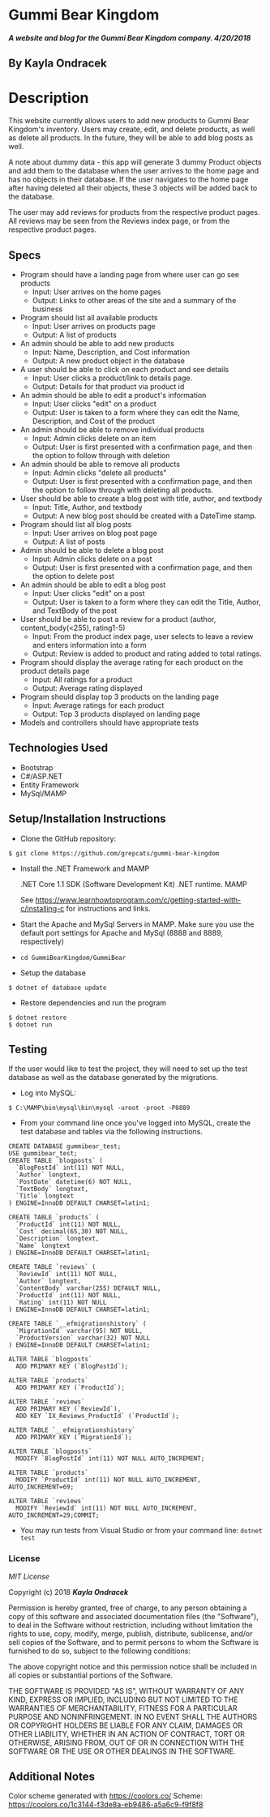 ﻿# Gummi Bear Kingdom

##### A website and blog for the Gummi Bear Kingdom company. 4/20/2018

## By Kayla Ondracek

# Description
This website currently allows users to add new products to Gummi Bear Kingdom's inventory. Users may create, edit, and delete products, as well as delete all products. In the future, they will be able to add blog posts as well.

A note about dummy data - this app will generate 3 dummy Product objects and add them to the database when the user arrives to the home page and has no objects in their database. If the user navigates to the home page after having deleted all their objects, these 3 objects will be added back to the database.

The user may add reviews for products from the respective product pages. All reviews may be seen from the Reviews index page, or from the respective product pages.

## Specs
* Program should have a landing page from where user can go see products
	* Input: User arrives on the home pages
	* Output: Links to other areas of the site and a summary of the business
* Program should list all available products
	* Input: User arrives on products page
	* Output: A list of products
* An admin should be able to add new products
	* Input: Name, Description, and Cost information
	* Output: A new product object in the database
* A user should be able to click on each product and see details
	* Input: User clicks a product/link to details page.
	* Output: Details for that product via product id
* An admin should be able to edit a product's information
	* Input: User clicks "edit" on a product
	* Output: User is taken to a form where they can edit the Name, Description, and Cost of the product
* An admin should be able to remove individual products
	* Input: Admin clicks delete on an item
	* Output: User is first presented with a confirmation page, and then the option to follow through with deletion
* An admin should be able to remove all products
	* Input: Admin clicks "delete all products"
	* Output: User is first presented with a confirmation page, and then the option to follow through with deleting all products.
* User should be able to create a blog post with title, author, and textbody
	* Input: Title, Author, and textbody
	* Output: A new blog post should be created with a DateTime stamp.
* Program should list all blog posts
	* Input: User arrives on blog post page
	* Output: A list of posts
* Admin should be able to delete a blog post
	* Input: Admin clicks delete on a post
	* Output: User is first presented with a confirmation page, and then the option to delete post
* An admin should be able to edit a blog post
	* Input: User clicks "edit" on a post
	* Output: User is taken to a form where they can edit the Title, Author, and TextBody of the post
* User should be able to post a review for a product (author, content_body(<255), rating1-5)
	* Input: From the product index page, user selects to leave a review and enters information into a form
	* Output: Review is added to product and rating added to total ratings.
* Program should display the average rating for each product on the product details page
	* Input: All ratings for a product
	* Output: Average rating displayed
* Program should display top 3 products on the landing page
	* Input: Average ratings for each product
	* Output: Top 3 products displayed on landing page
* Models and controllers should have appropriate tests

## Technologies Used
* Bootstrap
* C#/ASP.NET
* Entity Framework
* MySql/MAMP

## Setup/Installation Instructions
  * Clone the GitHub repository:
  ```
  $ git clone https://github.com/grepcats/gummi-bear-kingdom
  ```

  * Install the .NET Framework and MAMP

    .NET Core 1.1 SDK (Software Development Kit)
    .NET runtime.
    MAMP

    See https://www.learnhowtoprogram.com/c/getting-started-with-c/installing-c for instructions and links.

* Start the Apache and MySql Servers in MAMP. Make sure you use the default port settings for Apache and MySql (8888 and 8889, respectively)

* `cd GummiBearKingdom/GummiBear`

*  Setup the database

  ```
  $ dotnet ef database update
  ```
*  Restore dependencies and run the program
  ```
  $ dotnet restore
  $ dotnet run
  ```

## Testing
If the user would like to test the project, they will need to set up the test database as well as the database generated by the migrations.
* Log into MySQL:
```
$ C:\MAMP\bin\mysql\bin\mysql -uroot -proot -P8889
```
* From your command line once you've logged into MySQL, create the test database and tables via the following instructions.

```
CREATE DATABASE gummibear_test;
USE gummibear_test;
CREATE TABLE `blogposts` (
  `BlogPostId` int(11) NOT NULL,
  `Author` longtext,
  `PostDate` datetime(6) NOT NULL,
  `TextBody` longtext,
  `Title` longtext
) ENGINE=InnoDB DEFAULT CHARSET=latin1;

CREATE TABLE `products` (
  `ProductId` int(11) NOT NULL,
  `Cost` decimal(65,30) NOT NULL,
  `Description` longtext,
  `Name` longtext
) ENGINE=InnoDB DEFAULT CHARSET=latin1;

CREATE TABLE `reviews` (
  `ReviewId` int(11) NOT NULL,
  `Author` longtext,
  `ContentBody` varchar(255) DEFAULT NULL,
  `ProductId` int(11) NOT NULL,
  `Rating` int(11) NOT NULL
) ENGINE=InnoDB DEFAULT CHARSET=latin1;

CREATE TABLE `__efmigrationshistory` (
  `MigrationId` varchar(95) NOT NULL,
  `ProductVersion` varchar(32) NOT NULL
) ENGINE=InnoDB DEFAULT CHARSET=latin1;

ALTER TABLE `blogposts`
  ADD PRIMARY KEY (`BlogPostId`);

ALTER TABLE `products`
  ADD PRIMARY KEY (`ProductId`);

ALTER TABLE `reviews`
  ADD PRIMARY KEY (`ReviewId`),
  ADD KEY `IX_Reviews_ProductId` (`ProductId`);

ALTER TABLE `__efmigrationshistory`
  ADD PRIMARY KEY (`MigrationId`);

ALTER TABLE `blogposts`
  MODIFY `BlogPostId` int(11) NOT NULL AUTO_INCREMENT;

ALTER TABLE `products`
  MODIFY `ProductId` int(11) NOT NULL AUTO_INCREMENT, AUTO_INCREMENT=69;

ALTER TABLE `reviews`
  MODIFY `ReviewId` int(11) NOT NULL AUTO_INCREMENT, AUTO_INCREMENT=29;COMMIT;
```

* You may run tests from Visual Studio or from your command line:
`dotnet test`

### License

*MIT License*

Copyright (c) 2018 **_Kayla Ondracek_**

Permission is hereby granted, free of charge, to any person obtaining a copy
of this software and associated documentation files (the "Software"), to deal
in the Software without restriction, including without limitation the rights
to use, copy, modify, merge, publish, distribute, sublicense, and/or sell
copies of the Software, and to permit persons to whom the Software is
furnished to do so, subject to the following conditions:

The above copyright notice and this permission notice shall be included in all
copies or substantial portions of the Software.

THE SOFTWARE IS PROVIDED "AS IS", WITHOUT WARRANTY OF ANY KIND, EXPRESS OR
IMPLIED, INCLUDING BUT NOT LIMITED TO THE WARRANTIES OF MERCHANTABILITY,
FITNESS FOR A PARTICULAR PURPOSE AND NONINFRINGEMENT. IN NO EVENT SHALL THE
AUTHORS OR COPYRIGHT HOLDERS BE LIABLE FOR ANY CLAIM, DAMAGES OR OTHER
LIABILITY, WHETHER IN AN ACTION OF CONTRACT, TORT OR OTHERWISE, ARISING FROM,
OUT OF OR IN CONNECTION WITH THE SOFTWARE OR THE USE OR OTHER DEALINGS IN THE
SOFTWARE.

## Additional Notes
Color scheme generated with https://coolors.co/
Scheme: https://coolors.co/1c3144-f3de8a-eb9486-a5a6c9-f9f8f8
